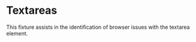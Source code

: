 # Textareas

This fixture assists in the identification of browser issues with the textarea
element.
